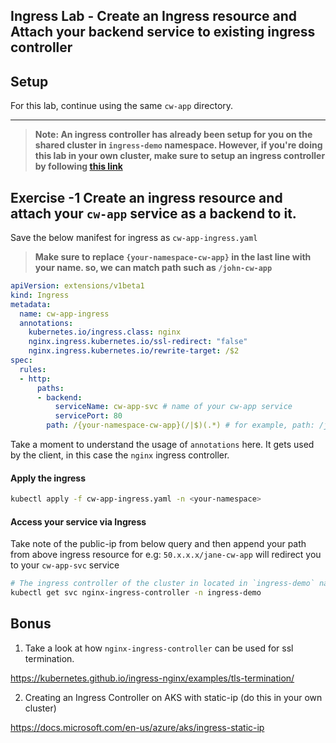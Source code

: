 ## Ingress Lab - Create an Ingress resource and Attach your backend service to existing ingress controller

## Setup
For this lab, continue using the same `cw-app` directory.

---

> **Note: An ingress controller has already been setup for you on the shared cluster in `ingress-demo` namespace. However, if you're doing this lab in your own cluster, make sure to setup an ingress controller by following [this link](https://docs.microsoft.com/en-us/azure/aks/ingress-basic#create-an-ingress-controller)**

## Exercise -1 Create an ingress resource and attach your `cw-app` service as a backend to it. 

Save the below manifest for ingress as `cw-app-ingress.yaml`

>**Make sure to replace `{your-namespace-cw-app}` in the last line with your name. so, we can match path such as `/john-cw-app`**
```yaml
apiVersion: extensions/v1beta1
kind: Ingress
metadata:
  name: cw-app-ingress   
  annotations:
    kubernetes.io/ingress.class: nginx
    nginx.ingress.kubernetes.io/ssl-redirect: "false"
    nginx.ingress.kubernetes.io/rewrite-target: /$2
spec:
  rules:
  - http:
      paths:
      - backend:
          serviceName: cw-app-svc # name of your cw-app service
          servicePort: 80
        path: /{your-namespace-cw-app}(/|$)(.*) # for example, path: /john-cw-app(/|$)(.*)        
```
Take a moment to understand the usage of `annotations` here. It gets used by the client, in this case the `nginx` ingress controller.  

#### Apply the ingress

```bash
kubectl apply -f cw-app-ingress.yaml -n <your-namespace>
```
#### Access your service via Ingress

Take note of the public-ip from below query and then append your path from above ingress resource for e.g: `50.x.x.x/jane-cw-app` will redirect you to your `cw-app-svc` service

```bash
# The ingress controller of the cluster in located in `ingress-demo` namespace
kubectl get svc nginx-ingress-controller -n ingress-demo 
```

## Bonus

1. Take a look at how `nginx-ingress-controller` can be used for ssl termination.

https://kubernetes.github.io/ingress-nginx/examples/tls-termination/

2. Creating an Ingress Controller on AKS with static-ip (do this in your own cluster)

https://docs.microsoft.com/en-us/azure/aks/ingress-static-ip
